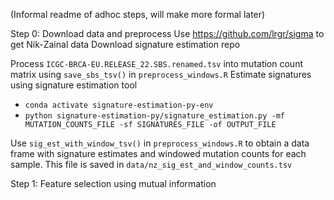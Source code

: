 (Informal readme of adhoc steps, will make more formal later)

Step 0: Download data and preprocess
Use https://github.com/lrgr/sigma to get Nik-Zainal data
Download signature estimation repo

Process `ICGC-BRCA-EU.RELEASE_22.SBS.renamed.tsv` into mutation count matrix using `save_sbs_tsv()` in `preprocess_windows.R`
Estimate signatures using signature estimation tool
- `conda activate signature-estimation-py-env`
- `python signature-estimation-py/signature_estimation.py -mf MUTATION_COUNTS_FILE -sf SIGNATURES_FILE -of OUTPUT_FILE`

Use `sig_est_with_window_tsv()` in `preprocess_windows.R` to obtain a data frame with signature estimates and windowed mutation counts for each sample.
This file is saved in `data/nz_sig_est_and_window_counts.tsv`


Step 1: Feature selection using mutual information



